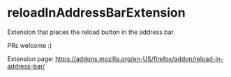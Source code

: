# reloadInAddressBarExtension

Extension that places the reload button in the address bar.

PRs welcome :)

Extension page: https://addons.mozilla.org/en-US/firefox/addon/reload-in-address-bar/
